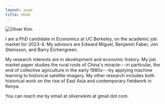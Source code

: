 ```yaml
---
layout: page
title: Home
---
```


<!--<img src ="/images/hong_kong.png" alt="Hong Kong" />-->

![Oliver Kim.]({{site.baseurl}}/images/oliver_kim_job_market.JPG "Oliver Kim. Photo credit to Nadia Kim.")

I am a PhD candidate in Economics at UC Berkeley, on the academic job market for 2023-4. My advisors are Edward Miguel, Benjamin Faber, Jón Steinsson, and Barry Eichengreen.

My research interests are in development and economic history. My job market paper studies the rural roots of China's miracle---in particular, the end of collective agriculture in the early 1980s---by applying machine learning to historical satellite imagery. My other research includes both historical work on the rise of East Asia and contemporary fieldwork in Kenya.

You can reach me by email at oliverwkim at gmail dot com.
